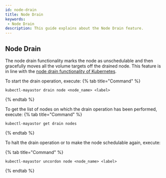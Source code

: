 ```yaml
---
id: node-drain
title: Node Drain
keywords:
 - Node Drain
description: This guide explains about the Node Drain feature.
---
```

## Node Drain

The node drain functionality marks the node as unschedulable and then gracefully moves all the volume targets off the drained node. 
This feature is in line with the [node drain functionality of Kubernetes](https://kubernetes.io/docs/tasks/administer-cluster/safely-drain-node/).


To start the drain operation, execute:
{% tab title="Command" %}
```text
kubectl-mayastor drain node <node_name> <label>
```
{% endtab %}

To get the list of nodes on which the drain operation has been performed, execute:
{% tab title="Command" %}
```text
kubectl-mayastor get drain nodes
```
{% endtab %}

To halt the drain operation or to make the node schedulable again, execute:

{% tab title="Command" %}
```text
kubectl-mayastor uncordon node <node_name> <label>
```
{% endtab %}
